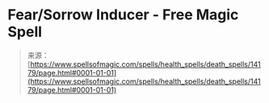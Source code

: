 <!--yml
category: 未分类
date: 2024-06-12 18:53:05
-->

# Fear/Sorrow Inducer - Free Magic Spell

> 来源：[https://www.spellsofmagic.com/spells/health_spells/death_spells/14179/page.html#0001-01-01](https://www.spellsofmagic.com/spells/health_spells/death_spells/14179/page.html#0001-01-01)
